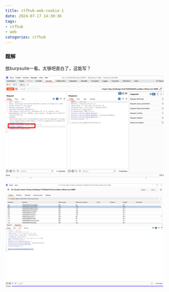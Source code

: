 ```yaml
---
title: ctfhub-web-cookie-1
date: 2024-07-17 14:30:36
tags:
- ctfhub
- web
catogories: ctfhub
---
```


### 题解
放burpsuite一看。太够吧直白了，这能写？

![image.png](https://raw.githubusercontent.com/MarchPhantasia/pic/main/hexoblog/20240717143143.png)


![image.png](https://raw.githubusercontent.com/MarchPhantasia/pic/main/hexoblog/20240717145419.png)
